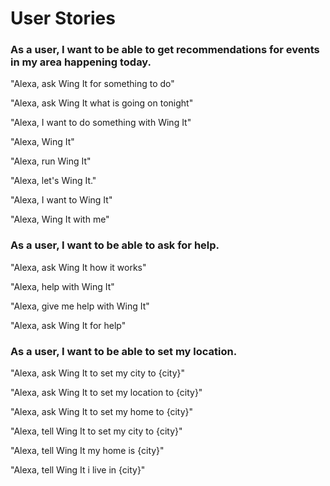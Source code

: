 # User Stories

### As a user, I want to be able to get recommendations for events in my area happening today.

"Alexa, ask Wing It for something to do"

"Alexa, ask Wing It what is going on tonight"

"Alexa, I want to do something with Wing It"

"Alexa, Wing It"

"Alexa, run Wing It"

"Alexa, let's Wing It."

"Alexa, I want to Wing It"

"Alexa, Wing It with me"

### As a user, I want to be able to ask for help.

"Alexa, ask Wing It how it works"

"Alexa, help with Wing It"

"Alexa, give me help with Wing It"

"Alexa, ask Wing It for help"

### As a user, I want to be able to set my location.

"Alexa, ask Wing It to set my city to {city}"

"Alexa, ask Wing It to set my location to {city}"

"Alexa, ask Wing It to set my home to {city}"

"Alexa, tell Wing It to set my city to {city}"

"Alexa, tell Wing It my home is {city}"

"Alexa, tell Wing It i live in {city}"



